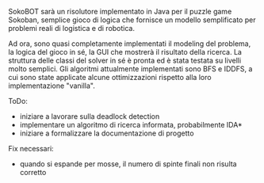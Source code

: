 SokoBOT sarà un risolutore implementato in Java per il puzzle game Sokoban, semplice gioco di logica
che fornisce un modello semplificato per problemi reali di logistica e di robotica.

Ad ora, sono quasi completamente implementati il modeling del problema, la logica del gioco in sé, la GUI che mostrerà il risultato della ricerca.
La struttura delle classi del solver in sé è pronta ed è stata testata su livelli molto semplici. Gli algoritmi attualmente implementati sono BFS e
IDDFS, a cui sono state applicate alcune ottimizzazioni rispetto alla loro implementazione "vanilla".

ToDo:
- iniziare a lavorare sulla deadlock detection
- implementare un algoritmo di ricerca informata, probabilmente IDA*
- iniziare a formalizzare la documentazione di progetto

Fix necessari:
- quando si espande per mosse, il numero di spinte finali non risulta corretto